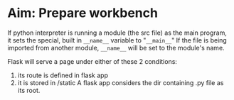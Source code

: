# Aim: Prepare workbench

If python interpreter is running a module (the src file) as the main program,
it sets the special, built in `__name__` variable to "`__main__`"
If the file is being imported from another module, `__name__` will be set to
the module's name.

Flask will serve a page under either of these 2 conditions:
1) its route is defined in flask app
2) it is stored in /static
A flask app considers the dir containing .py file as its root.
